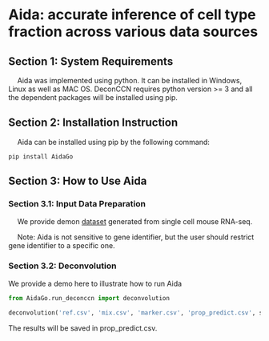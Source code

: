 # Aida: accurate inference of cell type fraction across various data sources

## Section 1: System Requirements
&emsp; Aida was implemented using python. It can be installed in Windows, Linux as well as MAC OS. DeconCCN requires python version >= 3 and all the dependent packages will be installed using pip.

## Section 2: Installation Instruction

&emsp; Aida can be installed using pip by the following command:

``` shell
pip install AidaGo
```


## Section 3: How to Use Aida

### Section 3.1: Input Data Preparation

&emsp; We provide demon [dataset](https://github.com/HanwenXuTHU/Aida/tree/master/demo_data) generated from single cell mouse RNA-seq.

&emsp; Note: Aida is not sensitive to gene identifier, but the user should restrict gene identifier to a specific one.


### Section 3.2: Deconvolution

We provide a demo here to illustrate how to run Aida

``` Python
from AidaGo.run_deconccn import deconvolution

deconvolution('ref.csv', 'mix.csv', 'marker.csv', 'prop_predict.csv', scale=0.01)
```

The results will be saved in prop_predict.csv.



